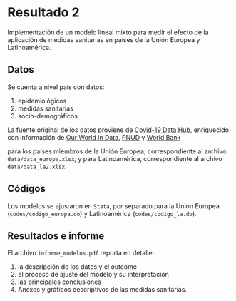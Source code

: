 # Resultado 2

Implementación de un modelo lineal mixto para medir el efecto de la aplicación de medidas sanitarias en países de la Unión Europea y Latinoamérica.

## Datos

Se cuenta a nivel país con datos:
  1. epidemiológicos
  2. medidas sanitarias
  3. socio-demográficos

La fuente original de los datos proviene de [Covid-19 Data Hub](https://covid19datahub.io/articles/data.html), enriquecido con información de [Our World in Data](https://ourworldindata.org/coronavirus), [PNUD](http://hdr.undp.org/en/content/human-development-report-office-statistical-data-api) y [World Bank](https://datos.bancomundial.org/)

para los países miembros de la Unión Europea, correspondiente al archivo `data/data_europa.xlsx`, y para Latinoamérica, correspondiente al archivo `data/data_la2.xlsx`.

## Códigos

Los modelos se ajustaron en `Stata`, por separado para la Unión Europea (`codes/codigo_europa.do`) y Latinoamérica (`codes/codigo_la.do`).

## Resultados e informe

El archivo `informe_modelos.pdf` reporta en detalle:

  1. la descripción de los datos y el outcome
  2. el proceso de ajuste del modelo y su interpretación
  3. las principales conclusiones
  4. Anexos y gráficos descriptivos de las medidas sanitarias.



